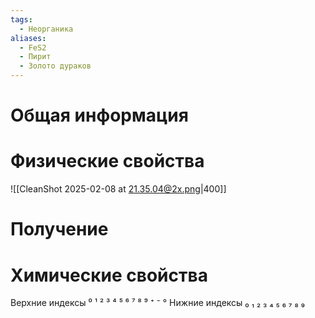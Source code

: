 ```yaml
---
tags:
  - Неорганика
aliases:
  - FeS2
  - Пирит
  - Золото дураков
---
```

# Общая информация
# Физические свойства
![[CleanShot 2025-02-08 at 21.35.04@2x.png|400]]
# Получение
# Химические свойства

Верхние индексы ⁰ ¹ ² ³ ⁴ ⁵ ⁶ ⁷ ⁸ ⁹ ⁺ ⁻ °
Нижние индексы ₀ ₁ ₂ ₃ ₄ ₅ ₆ ₇ ₈ ₉ 
